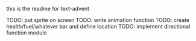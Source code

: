 this is the readme for text-advent


TODO: put sprite on screen
TODO: write animation function
TODO: create health/fuel/whatever bar and define location
TODO: implement directional function module

